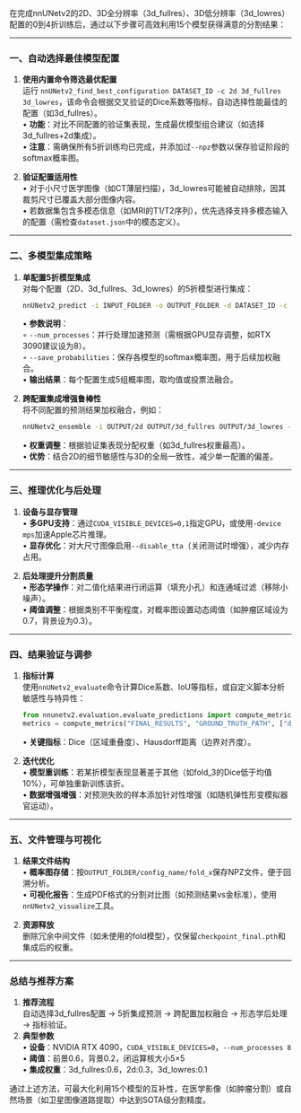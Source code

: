 在完成nnUNetv2的2D、3D全分辨率（3d_fullres）、3D低分辨率（3d_lowres）配置的0到4折训练后，通过以下步骤可高效利用15个模型获得满意的分割结果：

---

### **一、自动选择最佳模型配置**
1. **使用内置命令筛选最优配置**  
   运行 `nnUNetv2_find_best_configuration DATASET_ID -c 2d 3d_fullres 3d_lowres`，该命令会根据交叉验证的Dice系数等指标，自动选择性能最佳的配置（如3d_fullres）。  
   • **功能**：对比不同配置的验证集表现，生成最优模型组合建议（如选择3d_fullres+2d集成）。  
   • **注意**：需确保所有5折训练均已完成，并添加过`--npz`参数以保存验证阶段的softmax概率图。

2. **验证配置适用性**  
   • 对于小尺寸医学图像（如CT薄层扫描），3d_lowres可能被自动排除，因其裁剪尺寸已覆盖大部分图像内容。  
   • 若数据集包含多模态信息（如MRI的T1/T2序列），优先选择支持多模态输入的配置（需检查`dataset.json`中的模态定义）。

---

### **二、多模型集成策略**
1. **单配置5折模型集成**  
   对每个配置（2D、3d_fullres、3d_lowres）的5折模型进行集成：  
   ```bash
   nnUNetv2_predict -i INPUT_FOLDER -o OUTPUT_FOLDER -d DATASET_ID -c 2d 3d_fullres 3d_lowres --save_probabilities --num_processes 8
   ```
   • **参数说明**：  
     ◦ `--num_processes`：并行处理加速预测（需根据GPU显存调整，如RTX 3090建议设为8）。  
     ◦ `--save_probabilities`：保存各模型的softmax概率图，用于后续加权融合。  
   • **输出结果**：每个配置生成5组概率图，取均值或投票法融合。

2. **跨配置集成增强鲁棒性**  
   将不同配置的预测结果加权融合，例如：  
   ```bash
   nnUNetv2_ensemble -i OUTPUT/2d OUTPUT/3d_fullres OUTPUT/3d_lowres -o FINAL_RESULTS --weights 0.3 0.5 0.2
   ```
   • **权重调整**：根据验证集表现分配权重（如3d_fullres权重最高）。  
   • **优势**：结合2D的细节敏感性与3D的全局一致性，减少单一配置的偏差。

---

### **三、推理优化与后处理**
1. **设备与显存管理**  
   • **多GPU支持**：通过`CUDA_VISIBLE_DEVICES=0,1`指定GPU，或使用`-device mps`加速Apple芯片推理。  
   • **显存优化**：对大尺寸图像启用`--disable_tta`（关闭测试时增强），减少内存占用。

2. **后处理提升分割质量**  
   • **形态学操作**：对二值化结果进行闭运算（填充小孔）和连通域过滤（移除小噪声）。  
   • **阈值调整**：根据类别不平衡程度，对概率图设置动态阈值（如肿瘤区域设为0.7，背景设为0.3）。

---

### **四、结果验证与调参**
1. **指标计算**  
   使用`nnUNetv2_evaluate`命令计算Dice系数、IoU等指标，或自定义脚本分析敏感性与特异性：  
   ```python
   from nnunetv2.evaluation.evaluate_predictions import compute_metrics
   metrics = compute_metrics("FINAL_RESULTS", "GROUND_TRUTH_PATH", ["dice", "hausdorff_distance"])
   ```
   • **关键指标**：Dice（区域重叠度）、Hausdorff距离（边界对齐度）。

2. **迭代优化**  
   • **模型重训练**：若某折模型表现显著差于其他（如fold_3的Dice低于均值10%），可单独重新训练该折。  
   • **数据增强增强**：对预测失败的样本添加针对性增强（如随机弹性形变模拟器官运动）。

---

### **五、文件管理与可视化**
1. **结果文件结构**  
   • **概率图存储**：按`OUTPUT_FOLDER/config_name/fold_x`保存NPZ文件，便于回溯分析。  
   • **可视化报告**：生成PDF格式的分割对比图（如预测结果vs金标准），使用`nnUNetv2_visualize`工具。

2. **资源释放**  
   删除冗余中间文件（如未使用的fold模型），仅保留`checkpoint_final.pth`和集成后的权重。

---

### **总结与推荐方案**
1. **推荐流程**  
   自动选择3d_fullres配置 → 5折集成预测 → 跨配置加权融合 → 形态学后处理 → 指标验证。  
2. **典型参数**  
   • **设备**：NVIDIA RTX 4090，`CUDA_VISIBLE_DEVICES=0`，`--num_processes 8`  
   • **阈值**：前景0.6，背景0.2，闭运算核大小5×5  
   • **集成权重**：3d_fullres:0.6，2d:0.3，3d_lowres:0.1  

通过上述方法，可最大化利用15个模型的互补性，在医学影像（如肿瘤分割）或自然场景（如卫星图像道路提取）中达到SOTA级分割精度。